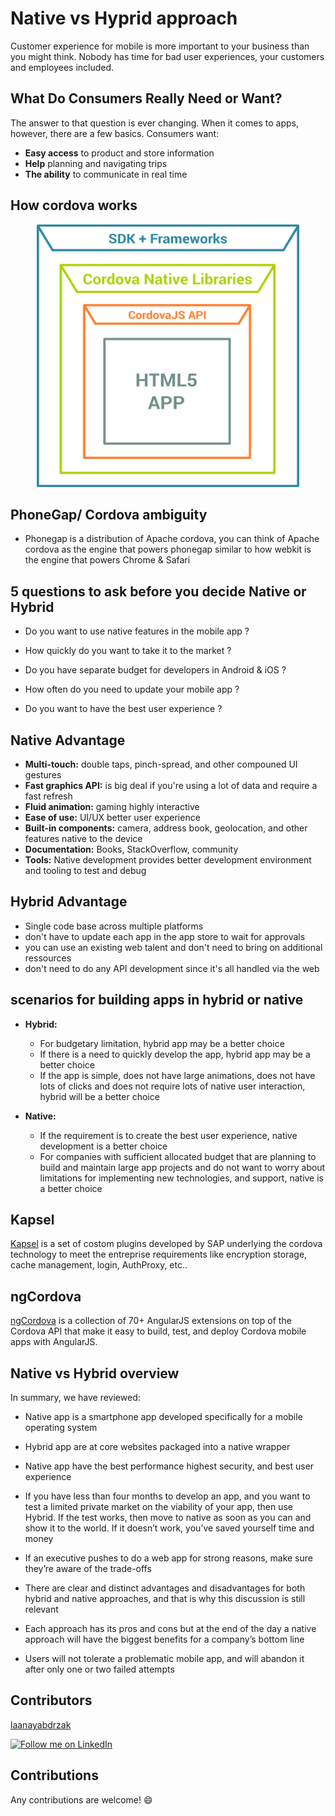 # Native vs Hyprid approach

Customer experience for mobile is more important to your business than you might think. Nobody has time for bad user experiences, your customers and employees included. 

## What Do Consumers Really Need or Want?

The answer to that question is ever changing. When it comes to apps, however, there are a
few basics. Consumers want: 

- **Easy access** to product and store information
- **Help** planning and navigating trips
- **The ability** to communicate in real time

## How cordova works 

 <p align="center">
    <img src="https://github.com/laanayabdrzak/Native-vs-Hyprid-approach/blob/master/How_Cordova_Works.png" alt="Screenshots" height="420" width="420"/>
</p>

## PhoneGap/ Cordova ambiguity

- Phonegap is a distribution of Apache cordova, you can think of Apache cordova as the engine that powers phonegap similar to how webkit is the engine that powers Chrome & Safari

## 5 questions to ask before you decide Native or Hybrid

- Do you want to use native features in the mobile app ?

- How quickly do you want to take it to the market ?

- Do you have separate budget for developers in Android & iOS ?

- How often do you need to update your mobile app ?

- Do you want to have the best user experience ?

## Native Advantage

- **Multi-touch:** double taps, pinch-spread, and other compouned UI gestures
- **Fast graphics API:** is big deal if you're using a lot of data and require a fast refresh 
- **Fluid animation:** gaming highly interactive
- **Ease of use:** UI/UX better user experience
- **Built-in components:** camera, address book, geolocation, and other features native to the device
- **Documentation:** Books, StackOverflow, community
- **Tools:** Native development provides better development environment and tooling to test and debug

## Hybrid Advantage

- Single code base across multiple platforms 
- don't have to update each app in the app store to wait for approvals
- you can use an existing web talent and don't need to bring on additional ressources
- don't need to do any API development since it's all handled via the web

## scenarios for building apps in hybrid or native

- **Hybrid:**
  - For budgetary limitation, hybrid app may be a better choice
  - If there is a need to quickly develop the app, hybrid app may be a better choice
  - If the app is simple, does not have large animations, does not have lots of clicks and does not require lots of native user interaction, hybrid will be a better choice

- **Native:**
  - If the requirement is to create the best user experience, native development is a better choice
  - For companies with sufficient allocated budget that are planning to build and maintain large app projects and do not want to worry about limitations for implementing new technologies, and support, native is a better choice

## Kapsel 

[Kapsel](http://scn.sap.com/docs/DOC-49592#setup) is a set of costom plugins developed by SAP underlying the cordova technology to meet the entreprise requirements like encryption storage, cache management, login, AuthProxy, etc..

## ngCordova 

[ngCordova](http://ngcordova.com/) is a collection of 70+ AngularJS extensions on top of the Cordova API that make it easy to build, test, and deploy Cordova mobile apps with AngularJS.

## Native vs Hybrid overview

In summary, we have reviewed:

- Native app is a smartphone app developed specifically for a mobile operating system

- Hybrid  app are at core websites packaged into a native wrapper

- Native app have the best performance highest security, and best user experience

- If you have less than four months to develop an app, and you want to test a limited private market on the viability of your app, then use Hybrid. If the test works, then move to native as soon as you can and show it to the world. If it doesn’t work, you’ve saved yourself time and money

- If an executive pushes to do a web app for strong reasons, make sure they’re aware of the trade-offs

- There are clear and distinct advantages and disadvantages for both hybrid and native approaches, and that is why this discussion is still relevant

- Each approach has its pros and cons but at the end of the day a native approach will have the biggest benefits for a company’s bottom line

- Users will not tolerate a problematic mobile app, and will abandon it after only one or two failed attempts

## Contributors

[laanayabdrzak](https://github.com/laanayabdrzak)

<a href="https://www.linkedin.com/in/laanayabdrzak">
  <img alt="Follow me on LinkedIn"
       src="https://raw.githubusercontent.com/florent37/DaVinci/master/mobile/src/main/res/drawable-hdpi/linkedin.png" />
</a>

## Contributions

 Any contributions are welcome! :smile:
